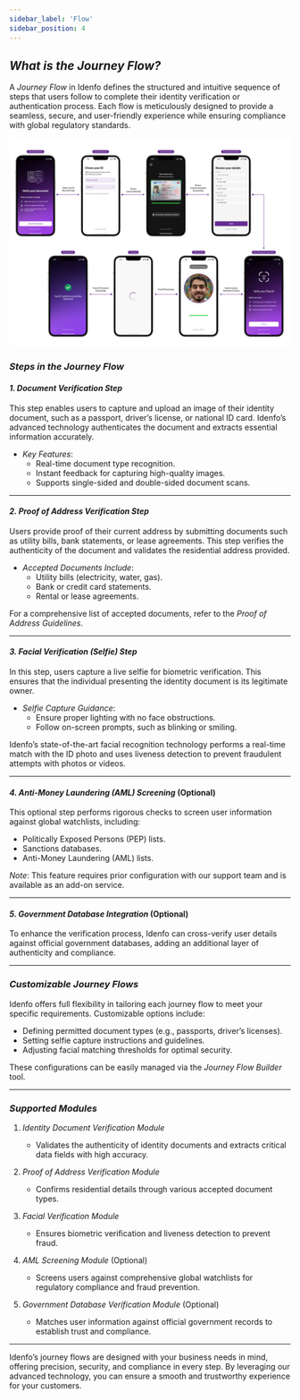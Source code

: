 ```yaml
---
sidebar_label: 'Flow'
sidebar_position: 4
---
```


## *What is the Journey Flow?*

A *Journey Flow* in Idenfo defines the structured and intuitive sequence of steps that users follow to complete their identity verification or authentication process. Each flow is meticulously designed to provide a seamless, secure, and user-friendly experience while ensuring compliance with global regulatory standards.

![My Image](../static/img/idv-sdk-flow-resize.png)


### *Steps in the Journey Flow*

#### *1. Document Verification Step*  
This step enables users to capture and upload an image of their identity document, such as a passport, driver’s license, or national ID card. Idenfo’s advanced technology authenticates the document and extracts essential information accurately.  

- *Key Features*:  
  - Real-time document type recognition.  
  - Instant feedback for capturing high-quality images.  
  - Supports single-sided and double-sided document scans.  

---

#### *2. Proof of Address Verification Step*  
Users provide proof of their current address by submitting documents such as utility bills, bank statements, or lease agreements. This step verifies the authenticity of the document and validates the residential address provided.  

- *Accepted Documents Include*:  
  - Utility bills (electricity, water, gas).  
  - Bank or credit card statements.  
  - Rental or lease agreements.  

For a comprehensive list of accepted documents, refer to the *Proof of Address Guidelines*.

---

#### *3. Facial Verification (Selfie) Step*  
In this step, users capture a live selfie for biometric verification. This ensures that the individual presenting the identity document is its legitimate owner.  

- *Selfie Capture Guidance*:  
  - Ensure proper lighting with no face obstructions.  
  - Follow on-screen prompts, such as blinking or smiling.  

Idenfo’s state-of-the-art facial recognition technology performs a real-time match with the ID photo and uses liveness detection to prevent fraudulent attempts with photos or videos.

---

#### *4. Anti-Money Laundering (AML) Screening* (Optional)  
This optional step performs rigorous checks to screen user information against global watchlists, including:  
- Politically Exposed Persons (PEP) lists.  
- Sanctions databases.  
- Anti-Money Laundering (AML) lists.  

*Note*: This feature requires prior configuration with our support team and is available as an add-on service.

---

#### *5. Government Database Integration* (Optional)  
To enhance the verification process, Idenfo can cross-verify user details against official government databases, adding an additional layer of authenticity and compliance.

---

### *Customizable Journey Flows*  

Idenfo offers full flexibility in tailoring each journey flow to meet your specific requirements. Customizable options include:  
- Defining permitted document types (e.g., passports, driver’s licenses).  
- Setting selfie capture instructions and guidelines.  
- Adjusting facial matching thresholds for optimal security.  

These configurations can be easily managed via the *Journey Flow Builder* tool.

---

### *Supported Modules*  

1. *Identity Document Verification Module*  
   - Validates the authenticity of identity documents and extracts critical data fields with high accuracy.  

2. *Proof of Address Verification Module*  
   - Confirms residential details through various accepted document types.  

3. *Facial Verification Module*  
   - Ensures biometric verification and liveness detection to prevent fraud.  

4. *AML Screening Module* (Optional)  
   - Screens users against comprehensive global watchlists for regulatory compliance and fraud prevention.  

5. *Government Database Verification Module* (Optional)  
   - Matches user information against official government records to establish trust and compliance.

---

Idenfo’s journey flows are designed with your business needs in mind, offering precision, security, and compliance in every step. By leveraging our advanced technology, you can ensure a smooth and trustworthy experience for your customers.
